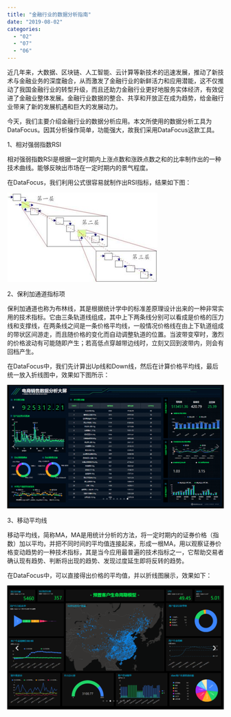 ```yaml
---
title: "金融行业的数据分析指南"
date: "2019-08-02"
categories: 
  - "02"
  - "07"
  - "06"
---
```


近几年来，大数据、区块链、人工智能、云计算等新技术的迅速发展，推动了新技术与金融业务的深度融合，从而激发了金融行业的新鲜活力和应用潜能，这不仅推动了我国金融行业的转型升级，而且还助力金融行业更好地服务实体经济，有效促进了金融业整体发展。金融行业数据的整合、共享和开放正在成为趋势，给金融行业带来了新的发展机遇和巨大的发展动力。

今天，我们主要介绍金融行业的数据分析应用。本文所使用的数据分析工具为DataFocus。因其分析操作简单，功能强大，故我们采用DataFocus这款工具。

1、相对强弱指数RSI

相对强弱指数RSI是根据一定时期内上涨点数和涨跌点数之和的比率制作出的一种技术曲线。能够反映出市场在一定时期内的景气程度。

在DataFocus，我们利用公式很容易就制作出RSI指标，结果如下图：

![](images/word-image-20.png)

2、保利加通道指标项

保利加通道也称为布林线，其是根据统计学中的标准差原理设计出来的一种非常实用的技术指标。它由三条轨道线组成，其中上下两条线分别可以看成是价格的压力线和支撑线，在两条线之间是一条价格平均线，一般情况价格线在由上下轨道组成的带状区间游走，而且随价格的变化而自动调整轨道的位置。当波带变窄时，激烈的价格波动有可能随即产生；若高低点穿越带边线时，立刻又回到波带内，则会有回档产生。

在DataFocus中，我们先计算出Up线和Down线，然后在计算价格平均线，最后统一放入折线图中，效果如下图所示：

![](images/word-image-21.png)

3、移动平均线

移动平均线，简称MA，MA是用统计分析的方法，将一定时期内的证券价格（指数）加以平均，并把不同时间的平均值连接起来，形成一根MA，用以观察证券价格变动趋势的一种技术指标，其是当今应用最普遍的技术指标之一，它帮助交易者确认现有趋势、判断将出现的趋势、发现过度延生即将反转的趋势。

在DataFocus中，可以直接得出价格的平均值，并以折线图展示，效果如下：

![](images/word-image-22.png)
